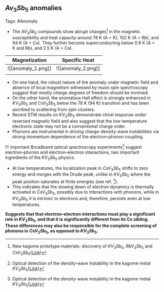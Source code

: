 ## $Av_3Sb_5$ anomalies
Tags: #Anomaly

- The $AV_3Sb_5$ compounds show abrupt changes[^1] in the magnetic susceptibility and heat capacity around 78 K (A = K), 102 K (A = Rb), and 94 K (A = Cs). They further become superconducting below 0.9 K (A = K and Rb), and 2.5 K (A = Cs). 

| Magnetization               | Specific Heat                    |
| --------------------------- | ------------------- |
| ![[anomaly_1.png]] | ![[anomaly_2.png]] |
|                             |                     |

- On one hand, the robust nature of the anomaly under magnetic field and absence of local magnetism witnessed by muon spin spectroscopy suggest that mostly charge degrees of freedom should be involved. 
- On the other hand, the anomalous Hall effect is strongly enhanced in $KV_3Sb_5$ and $CsV_3Sb_5$ below the 78 K (94 K) transition and has been ascribed to scattering from spin clusters. 
- Recent STM results on $KV_3Sb_5$ demonstrate chiral response under reversed magnetic field and also suggest that the low-temperature electronic state may not be a conventional charge order.
- Phonons are instrumental in driving charge-density-wave instabilities via strong momentum dependence of the electron–phonon coupling.

!!! important
	Broadband optical spectroscopy experiments[^2] suggest electron–phonon and electron–electron interactions, two important ingredients of the $KV_3Sb_5$ physics.

- At low temperatures, the localization peak in $CsV_3Sb_5$ shifts to zero energy and merges with the Drude peak, unlike in $KV_3Sb_5$ where the peak position saturates at finite energies (see ref. [^2]). 
- This indicates that the slowing down of electron dynamics is thermally activated in $CsV_3Sb_5$, possibly due to interactions with phonons, while in $KV_3Sb_5$ it is intrinsic to electrons and, therefore, persists even at low temperatures.

**Suggests that that electron–electron interactions must play a significant role in $KV_3Sb_5$, and that it is significantly different from its Cs sibling. These differences may also be responsible for the complete screening of phonons in $CsV_3Sb_5$, as opposed to $KV_3Sb_5$.**

[^1]: New kagome prototype materials: discovery of $KV_3Sb_5$, $RbV_3Sb_5$ and $CsV_3Sb_5$([Link](https://journals.aps.org/prmaterials/abstract/10.1103/PhysRevMaterials.3.094407))
[^2]: Optical detection of the density-wave instability in the kagome metal $KV_3Sb_5$([Link](https://www.nature.com/articles/s41535-021-00420-8))
